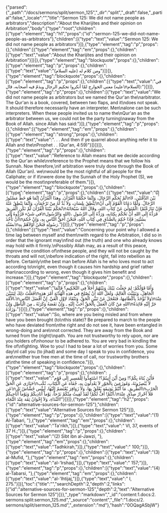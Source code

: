 {"parsed":{"_path":"/docs/sermons/split/sermon_125","_dir":"split","_draft":false,"_partial":false,"_locale":"","title":"Sermon 125:  We did not name people as arbitrators","description":"About the Kharijites and their opinion on Arbitration","body":{"type":"root","children":[{"type":"element","tag":"h1","props":{"id":"sermon-125-we-did-not-name-people-as-arbitrators"},"children":[{"type":"text","value":"Sermon 125:  We did not name people as arbitrators"}]},{"type":"element","tag":"p","props":{},"children":[{"type":"element","tag":"em","props":{},"children":[{"type":"text","value":"About the Kharijites and their opinion on Arbitration"}]}]},{"type":"element","tag":"blockquote","props":{},"children":[{"type":"element","tag":"p","props":{},"children":[{"type":"text","value":"ومن كلام له (عليه السلام)"}]}]},{"type":"element","tag":"blockquote","props":{},"children":[{"type":"element","tag":"p","props":{},"children":[{"type":"text","value":"في معنى الخوارج لمّا أنكروا تحكيم الرجال ويذمّ فيه أصحابه، قال (عليه\nالسلام):"}]}]},{"type":"element","tag":"p","props":{},"children":[{"type":"text","value":"We did not name people as arbitrators but we named the Qur'an the\narbitrator. The Qur'an is a book, covered, between two flaps, and it\ndoes not speak. It should therefore necessarily have an interpreter. Men\nalone can be such interpreters. When these people invited us to name the\nQur'an as the arbitrator between us, we could not be the party turning\naway from the Book of Allah. since Allah has said:"}]},{"type":"element","tag":"p","props":{},"children":[{"type":"element","tag":"em","props":{},"children":[{"type":"element","tag":"strong","props":{},"children":[{"type":"text","value":". . . And then if ye quarrel about anything refer it to Allah and the\nProphet . . (Qur'an, 4:59)"}]}]}]},{"type":"element","tag":"p","props":{},"children":[{"type":"text","value":"Reference to Allah means that we decide according to the Qur'an while\nreference to the Prophet means that we follow his Sunnah. Now therefore,\nif arbitration were truly done through the Book of Allah (Qur'an). we\nwould be the most rightful of all people for the Caliphate; or if it\nwere done by the Sunnah of the Holy Prophet (S), we would be the most\npreferable of them."}]},{"type":"element","tag":"blockquote","props":{},"children":[{"type":"element","tag":"p","props":{},"children":[{"type":"text","value":"إِنَّا لَمْ نُحَكِّمِ الرِّجَالَ، وَإِنَّمَا حَكَّمْنَا الْقُرْآنَ. وهذَا الْقُرْآنُ إِنَّمَا هُوَ خَطٌّ مَسْتُورٌ\nبَيْنَ الدَّفَّتَيْنِ، لاَ يَنْطِقُ بِلِسَان، وَلاَ بُدَّ لَهُ مِنْ تَرْجُمَان، وَإِنَّمَا يَنْطِقُ عَنْهُ\nالرِّجَالُ. وَلَمَّا دَعَانَا الْقَوْمُ إِلَى أَنْ نُحَكِّمَ بَيْنَنَا الْقُرْآنَ لَمْ نَكُنِ الْفَرِيقَ\nالْمُتَوَلِّيَ عَنْ كِتَابِ اللهِ، وقَالَ اللهُ سُبْحَانَهُ: (فَإِنْ تَنَازَعْتُمْ في شَيْء فَرُدُّوهُ إِلَى\nاللهِ وَالرَّسُول)، فَرَدُّهُ إِلَى اللهِ أَنْ نَحْكُمَ بِكِتَابِهِ، وَرَدُّهُ إِلَى الرَّسُولِ أَنْ نَأْخُذَ\nبسُنَّتِهِ; فَإِذَا حُكِمَ بِالصِّدْقِ فِي كِتَابِ اللهِ، فَنَحْنُ أَحَقُّ النَّاسِ بِهِ، وَإِنْ حُكمَ بسُنَّةِ\nرَسُولِهِ فَنَحْنُ أَوْلاَهُمْ بِهِ."}]}]},{"type":"element","tag":"p","props":{},"children":[{"type":"text","value":"Concerning your point why I allowed a time lag between myself and them\nwith regard to the Arbitration, I did so in order that the ignorant may\nfind out (the truth) and one who already knows may hold with it firmly.\nPossibly Allah may, as a result of this peace, improve the condition of\nthese people, and they will not be caught by the throats and will not,\nbefore indication of the right, fall into rebellion as before. Certainly\nthe best man before Allah is he who loves most to act according to\nright, even though it causes him hardship and grief rather than\naccording to wrong, even though it gives him benefit and increase."}]},{"type":"element","tag":"blockquote","props":{},"children":[{"type":"element","tag":"p","props":{},"children":[{"type":"text","value":"وَأَمَّا قَوْلُكُمْ: لِمَ جَعَلْتَ بَيْنَكَ وَبَيْنَهُمْ أَجَلاً فِي التَّحْكِيمِ؟ فَإِنَّمَا فَعَلْتُ ذلِكَ لِيَتَبَيَّنَ\nالْجَاهِلُ، وَيَتَثَبَّتَ الْعَالِمُ، وَلَعَلَّ اللهَ أَنْ يُصْلِحَ فِي هذِهِ الْهُدْنَةِ أَمْرَ هذِهِ الاْمَّةِ،\nوَلاَ تُؤْخَدُ بِأَكْظَامِهَا، فَتَعْجَلَ عَنْ تَبَيُّنِ الْحَقِّ، وَتَنْقَادَ لاِوَّلِ الْغَيِّ. إِنَّ أَفْضَلَ النَّاسِ\nعِنْدَ اللهِ مَنْ كَانَ الْعَمَلُ بِالْحَقِّ أَحَبَّ إِلَيْهِ ـ وَإِنْ نَقَصَهُ وَكَرَثَهُ ـ مِنَ الْبَاطِلِ وَإِنْ\nجَرَّ إِلَيْهِ فَائِدَةً وَزَادَهُ،"}]}]},{"type":"element","tag":"p","props":{},"children":[{"type":"text","value":"So, where are you being misled and from where have you been brought (to\nthis state)? Be prepared to march to the people who have deviated from\nthe right and do not see it, have been entangled in wrong-doing and are\nnot corrected. They are away from the Book and turned from the (right)\npath. You are not trustworthy to rely upon, nor are you holders of\nhonour to be adhered to. You are very bad in kindling the fire of\nfighting. Woe to you! I had to bear a lot of worries from you. Some day\nI call you (to jihad) and some day I speak to you in confidence, you are\nneither true free men at the time of call, nor trustworthy brothers at\nthe time of speaking in confidence."}]},{"type":"element","tag":"blockquote","props":{},"children":[{"type":"element","tag":"p","props":{},"children":[{"type":"text","value":"فَأَيْنَ يُتَاهُ بِكُمْ؟! وَمِنْ أَيْنَ أُتِيتُمْ؟! اسْتَعِدُّوا لِلْمَسِيرِ إِلَى قَوْم حَيَارَى عَنِ الْحَقِّ\nلاَ يُبْصِرُونَهُ، وَمُوزَعِينَ بِالْجَوْرِ لاَ يَعْدِلُونَ بِهِ، جُفَاة عَنِ الْكِتَابِ، نُكُب عَنِ\nالطَّرِيقِ. مَا أَنْتُمْ بَوَثِيقَة يُعْلَقُ بِهَا، وَلاَ زَوَافِرَ يُعْتَصَمُ إِلَيْهَا، لَبِئْس حُشَّاشُ نَارِ\nالْحَرْبِ أَنْتُمْ! أُفٍّ لَكُمْ! لَقَدْ لَقِيتُ مِنْكُمْ بَرْحاً، يَوْماً أُنَادِيكُمْ وَيَوْماً أُنَاجِيكُمْ،\nفَلاَ أحْرارُ صِدْق عِنْدَ النِّدَاءِ، وَلاَ إِخْوَانُ ثِقَة عِنْدَ النَّجَاءِ!"}]}]},{"type":"element","tag":"h2","props":{"id":"alternative-sources-for-sermon-125"},"children":[{"type":"text","value":"Alternative Sources for Sermon 125"}]},{"type":"element","tag":"p","props":{},"children":[{"type":"text","value":"(1) Al-Tabari, "},{"type":"element","tag":"em","props":{},"children":[{"type":"text","value":"Ta'rikh,"}]},{"type":"text","value":" VI, 37, events of 37 H.;"}]},{"type":"element","tag":"p","props":{},"children":[{"type":"text","value":"(2) Sibt ibn al-Jawzi, "},{"type":"element","tag":"em","props":{},"children":[{"type":"text","value":"Tadhkirah,"}]},{"type":"text","value":" 100;"}]},{"type":"element","tag":"p","props":{},"children":[{"type":"text","value":"(3) al-Mufid, "},{"type":"element","tag":"em","props":{},"children":[{"type":"text","value":"al-'Irshad,"}]},{"type":"text","value":" 157;"}]},{"type":"element","tag":"p","props":{},"children":[{"type":"text","value":"(4) al-Tabarsi, "},{"type":"element","tag":"em","props":{},"children":[{"type":"text","value":"al-'Ihtijaj,"}]},{"type":"text","value":" I, 275."}]}],"toc":{"title":"","searchDepth":2,"depth":2,"links":[{"id":"alternative-sources-for-sermon-125","depth":2,"text":"Alternative Sources for Sermon 125"}]}},"_type":"markdown","_id":"content:1.docs:2. sermons:split:sermon_125.md","_source":"content","_file":"1.docs/2. sermons/split/sermon_125.md","_extension":"md"},"hash":"0OQagASbjW"}